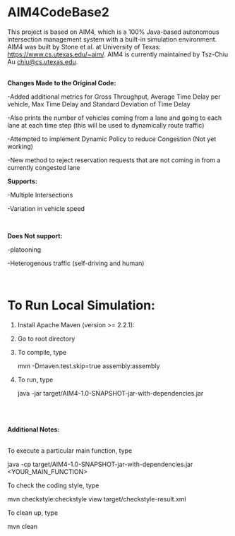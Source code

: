 # AIM4CodeBase2 
This project is based on AIM4, which is a 100% Java-based autonomous intersection management system with a built-in simulation environment. AIM4 was built by Stone et al. at University of Texas: https://www.cs.utexas.edu/~aim/. 
AIM4 is currently maintained by Tsz-Chiu Au <chiu@cs.utexas.edu>.
<br>
<br>

<b> Changes Made to the Original Code: </b>

   -Added additional metrics for Gross Throughput, Average Time Delay per vehicle, Max Time Delay and Standard Deviation of Time Delay
   
   -Also prints the number of vehicles coming from a lane and going to each lane at each time step (this will be used to dynamically route traffic)
   
   -Attempted to implement Dynamic Policy to reduce Congestion (Not yet working)
   
   -New method to reject reservation requests that are not coming in from a currently congested lane
<br>

   
<b>Supports:</b>
   
   -Multiple Intersections
      
   -Variation in vehicle speed
   
   <br>
   
<b>Does Not support: </b> 
   
   -platooning
   
   -Heterogenous traffic (self-driving and human)

   <br>

# To Run Local Simulation: 

1. Install Apache Maven (version >= 2.2.1):

2. Go to root directory

3. 
   To compile, type

   mvn -Dmaven.test.skip=true assembly:assembly


4. 
    To run, type

    java -jar target/AIM4-1.0-SNAPSHOT-jar-with-dependencies.jar

<br>
<br>
<br>
<b>Additional Notes:</b>
<br>
<br>

To execute a particular main function, type

  java -cp target/AIM4-1.0-SNAPSHOT-jar-with-dependencies.jar <YOUR_MAIN_FUNCTION>

To check the coding style, type

  mvn checkstyle:checkstyle
  view target/checkstyle-result.xml

To clean up, type

  mvn clean

